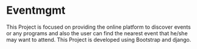# Eventmgmt

This Project is focused on providing the online platform to discover events or any programs and also the user can find the nearest event that he/she may want to attend.
This Project is developed using Bootstrap and django.
